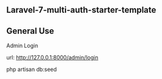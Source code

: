 ## Laravel-7-multi-auth-starter-template
## General Use 
<p>Admin Login </p>

url: http://127.0.0.1:8000/admin/login

php artisan db:seed
